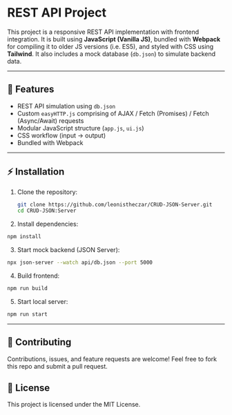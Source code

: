 # REST API Project

This project is a responsive REST API implementation with frontend integration. It is built using **JavaScript (Vanilla JS)**, bundled with **Webpack** for compiling it to older JS versions (i.e. ES5), and styled with CSS using **Tailwind**. It also includes a mock database (`db.json`) to simulate backend data.

---

## 🚀 Features

- REST API simulation using `db.json`
- Custom `easyHTTP.js` comprising of  AJAX / Fetch (Promises) / Fetch (Async/Await) requests
- Modular JavaScript structure (`app.js`, `ui.js`)
- CSS workflow (input → output)
- Bundled with Webpack

---

## ⚡ Installation

1. Clone the repository:

   ```bash
   git clone https://github.com/leonistheczar/CRUD-JSON-Server.git
   cd CRUD-JSON:Server
   
3. Install dependencies:

```bash
npm install
```
3. Start mock backend (JSON Server):
```bash
npx json-server --watch api/db.json --port 5000
```
4. Build frontend:
```bash
npm run build
```
5. Start local server:
```bash
npm run start
```


---

## 🤝 Contributing

Contributions, issues, and feature requests are welcome!
Feel free to fork this repo and submit a pull request.

## 📜 License

This project is licensed under the MIT License.
